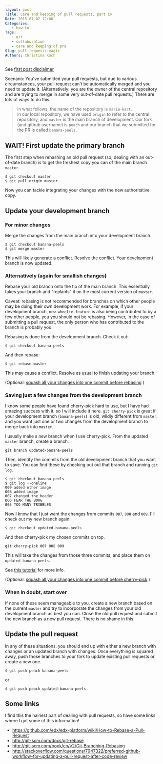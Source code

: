 ```yaml
---
layout: post
Title: Care and keeping of pull requests, part iv
Date: 2015-07-02 12:00
Categories: 
   - how-to
Tags: 
   - git
   - collaboration
   - care and keeping of prs
Slug: pull-requests-magic
Authors: Christina Koch
---
```


See [first post disclaimer](http://christinalk.github.io/blog/pull-requests.html)

Scenario: You've submitted your pull requests, but due to various circumstances, 
your pull request can't be automatically merged and you need to update 
it.  (Alternatively: you are the owner of the central repository 
and are trying to merge in some very out-of-date pull requests.)  There 
are lots of ways to do this.  

> In what follows, the name of the repository is `mario-kart`.  
> In our local repository, we have used `origin` to refer to the central repository, 
> and `master` is the main branch of 
> development.  Our fork (and github username) is `peach` and our branch that 
> we submitted for the PR is called `banana-peels`.  

## WAIT!  First update the primary branch

The first step when rehashing an old pull request (so, dealing with an out-of-date 
branch) is to get the freshest copy you can of the main branch `master`.  

~~~
$ git checkout master
$ git pull origin master
~~~

Now you can tackle integrating your changes with the new authoritative copy.  

## Update your development branch

### For minor changes

Merge the changes from the main branch into your development branch.  

~~~
$ git checkout banana-peels
$ git merge master
~~~

This will likely generate a conflict.  Resolve the conflict.  Your 
development branch is now updated.  

### Alternatively (again for smallish changes)
<a name="rebase"></a>
Rebase your old branch onto the tip of the main branch.  This essentially takes 
your branch and "replants" it on the most current version of `master`.  

Caveat: rebasing is not recommended for branches on which other people may be 
doing their own development work.  For example, if your development branch, 
`new-wheelie-feature` is also being contributed to by a few other people, you
you should not be rebasing.  However, in the case of submitting a pull request, 
the only person who has contributed to the branch is probably you.  

Rebasing is done from the development branch.  Check it out: 
~~~
$ git checkout banana-peels
~~~

And then rebase: 

~~~
$ git rebase master
~~~

This may cause a conflict.  Resolve as usual to finish updating your branch.  

(Optional: [squash all your changes into one commit before rebasing](
pull-requests-squash.html) )

### Saving just a few changes from the development branch
<a name="cherry"></a>
I know some people have found cherry-pick hard to use, but I have had amazing 
success with it, so I will include it here.  `git cherry-pick` is great if your development branch (`banana-peels`) is old, wildly different from `master`, and you want just one or two changes from the development branch to merge back into `master`.  

I usually make a new branch when I use cherry-pick.  From the updated 
`master` branch, create a branch. 

~~~
git branch updated-banana-peels
~~~

Then, identify the commits from the old development branch that you want to save.  You can find these by checking out out that branch and running `git log`.  

~~~
$ git checkout banana-peels
$ git log --oneline
009 added other image
008 added image 
007 changed the header
006 FEAR THE BORG
005 TOO MANY TRIBBLES
~~~

Now I know that I just want the changes from commits `007`, `008` and `009`.  I'll 
check out my new branch again: 

~~~
$ git checkout updated-banana-peels
~~~

And then cherry-pick my chosen commits on top.  

~~~
git cherry-pick 007 008 009
~~~

This will take the changes from those three commits, and place them on 
`updated-banana-peels`.   

See [this tutorial](http://think-like-a-git.net/sections/rebase-from-the-ground-up/cherry-picking-explained.html) for more info.  

(Optional: [squash all your changes into one commit before cherry-pick](
pull-requests-squash.html) )

### When in doubt, start over

If none of these seem manageable to you, create a new branch based on the current 
`master` and try to incorporate the changes from your old development branch as 
best you can.  Close the old pull request and submit the new branch as 
a new pull request.  There is no shame in this.  

## Update the pull request

In any of these situations, you should end up with either a new branch with changes 
or an updated branch with changes.  Once everything is squared away, push those 
branches to your fork to update existing pull requests or create a new one.  

~~~
$ git push peach banana-peels
~~~
or
~~~
$ git push peach updated-banana-peels
~~~

## Some links

I find this the hairiest part of dealing with pull requests, so have some links 
where I got some of this information!  

* https://github.com/edx/edx-platform/wiki/How-to-Rebase-a-Pull-Request
* http://git-scm.com/docs/git-rebase
* http://git-scm.com/book/en/v2/Git-Branching-Rebasing
* http://stackoverflow.com/questions/7947322/preferred-github-workflow-for-updating-a-pull-request-after-code-review